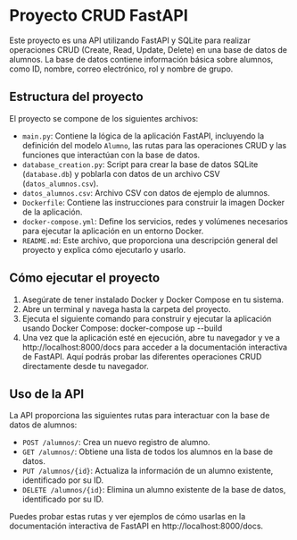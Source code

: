 # Proyecto CRUD FastAPI

Este proyecto es una API utilizando FastAPI y SQLite para realizar operaciones CRUD (Create, Read, Update, Delete) en una base de datos de alumnos. 
La base de datos contiene información básica sobre alumnos, como ID, nombre, correo electrónico, rol y nombre de grupo.

## Estructura del proyecto

El proyecto se compone de los siguientes archivos:

- `main.py`: Contiene la lógica de la aplicación FastAPI, incluyendo la definición del modelo `Alumno`, las rutas para las operaciones CRUD y las funciones que interactúan con la base de datos.
- `database_creation.py`: Script para crear la base de datos SQLite (`database.db`) y poblarla con datos de un archivo CSV (`datos_alumnos.csv`).
- `datos_alumnos.csv`: Archivo CSV con datos de ejemplo de alumnos.
- `Dockerfile`: Contiene las instrucciones para construir la imagen Docker de la aplicación.
- `docker-compose.yml`: Define los servicios, redes y volúmenes necesarios para ejecutar la aplicación en un entorno Docker.
- `README.md`: Este archivo, que proporciona una descripción general del proyecto y explica cómo ejecutarlo y usarlo.

## Cómo ejecutar el proyecto

1. Asegúrate de tener instalado Docker y Docker Compose en tu sistema.
2. Abre un terminal y navega hasta la carpeta del proyecto.
3. Ejecuta el siguiente comando para construir y ejecutar la aplicación usando Docker Compose: docker-compose up --build
4. Una vez que la aplicación esté en ejecución, abre tu navegador y ve a http://localhost:8000/docs para acceder a la documentación interactiva de FastAPI. Aquí podrás probar las diferentes operaciones CRUD directamente desde tu navegador.

## Uso de la API

La API proporciona las siguientes rutas para interactuar con la base de datos de alumnos:

- `POST /alumnos/`: Crea un nuevo registro de alumno.
- `GET /alumnos/`: Obtiene una lista de todos los alumnos en la base de datos.
- `PUT /alumnos/{id}`: Actualiza la información de un alumno existente, identificado por su ID.
- `DELETE /alumnos/{id}`: Elimina un alumno existente de la base de datos, identificado por su ID.

Puedes probar estas rutas y ver ejemplos de cómo usarlas en la documentación interactiva de FastAPI en http://localhost:8000/docs.
